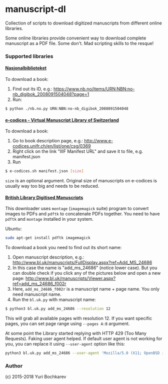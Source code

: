 # manuscript-dl
Collection of scripts to download digitized manuscripts from different online libraries.

Some online libraries provide convenient way to download complete manuscript as a PDF file. Some don't. Mad scripting skills to the resque!

### Supported libraries

#### [Nasjonalbiblioteket](https://www.nb.no/)

To download a book:

1. Find out its ID, e.g.: https://www.nb.no/items/URN:NBN:no-nb_digibok_2008091504048?page=1
2. Run:
```bash
$ python ./nb.no.py URN:NBN:no-nb_digibok_2008091504048
```

#### [e-codices - Virtual Manuscript Library of Switzerland](http://www.e-codices.unifr.ch/en)

To download a book:

1. Go to book description page, e.g.: http://www.e-codices.unifr.ch/en/list/one/csg/0369
2. Right click on the link "IIIF Manifest URL" and save it to file, e.g. manifest.json
3. Run

``` bash
$ e-codices.sh manifest.json [size]
```

`size` is an optional argument. Original size of manuscripts on e-codices is usually way too big and needs to be reduced.

#### [British Library Digitised Manuscripts](http://www.bl.uk/manuscripts/)

This downloader uses `montage` (`imagemagick` suite) program to convert images
to PDFs and `pdftk` to concatenate PDFs together. You need to have `pdftk` and
`montage` installed in your system.

Ubuntu:

``` bash
sudo apt-get install pdftk imagemagick
```

To download a book you need to find out its short name:

1. Open manuscript description, e.g.: http://www.bl.uk/manuscripts/FullDisplay.aspx?ref=Add_MS_24686
2. In this case the name is "add_ms_24686" (notice lower case). But you can double check if you click any of the pictures below and open a new page: http://www.bl.uk/manuscripts/Viewer.aspx?ref=add_ms_24686_f002r
3. Here, `add_ms_24686_f002r` is a manuscript name + page name. You only need manuscript name.
4. Run the `bl.uk.py` with manuscript name:

``` bash
$ python3 bl.uk.py add_ms_24686 --resolution 12
```

This will grab all available pages with resolution 12. If you want specific pages, you can set page range using `--pages A:B` argument.

At some point the Library started replying with HTTP 429 (Too Many Requests).
Faking user agent helped. If default user agent is not working for you, you can
replace it using `--user-agent` option like this:

``` bash
python3 bl.uk.py add_ms_24686 --user-agent 'Mozilla/5.0 (X11; OpenBSD i386) AppleWebKit/537.36 (KHTML, like Gecko) Chrome/36.0.1985.125 Safari/537.36'
```

### Author

(c) 2015-2018 Yuri Bochkarev
